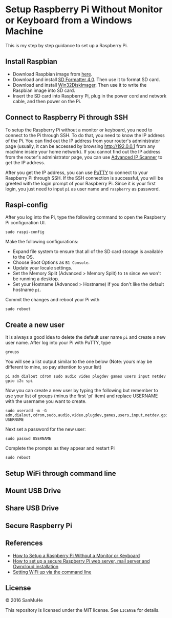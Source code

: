 # Setup Raspberry Pi Without Monitor or Keyboard from a Windows Machine
This is my step by step guidance to set up a Raspberry Pi.

## Install Raspbian

* Download Raspbian image from [here](http://www.raspberrypi.org/downloads/).
* Download and install [SD Formatter 4.0](https://www.sdcard.org/downloads/formatter_4/). Then use it to format SD card.
* Download and install [Win32DiskImager](http://sourceforge.net/projects/win32diskimager/). Then use it to write the Raspbian image into SD card.  
* Insert the SD card into Raspberry Pi, plug in the power cord and network cable, and then power on the Pi.

## Connect to Raspberry Pi through SSH

To setup the Raspberry Pi without a monitor or keyboard, you need to connect to the Pi through SSH.
To do that, you need to know the IP address of the Pi. You can find out the IP address from
your router's administrator page (usually, it can be accessed by browsing http://192.0.0.1 from any
machine inside your home network). If you cannot find out the IP address from the router's administrator page,
you can use [Advanced IP Scanner](http://www.advanced-ip-scanner.com/) to get the IP address. 


After you get the IP address, you can use [PuTTY](http://www.putty.org/) to connect to your Raspberry Pi through SSH.
If the SSH connection is successful, you will be greeted with the login prompt of your Raspberry Pi.
Since it is your first login, you just need to input `pi` as user name and `raspberry` as password.

## Raspi-config

After you log into the Pi, type the following command to open the Raspberry Pi configuration UI.
```
sudo raspi-config
```
Make the following configurations:

* Expand file system to ensure that all of the SD card storage is available to the OS.
* Choose Boot Options as `B1 Console`.
* Update your locale settings.
* Set the Memory Split (Advanced > Memory Split) to `16` since we won't be running a desktop. 
* Set your Hostname (Advanced > Hostname) if you don't like the default hostname `pi`.

Commit the changes and reboot your Pi with
```
sudo reboot
```

## Create a new user

It is always a good idea to delete the default user name `pi` and create a new user name.
After log into your Pi with PuTTY, type
```
groups
```
You will see a list output similar to the one below (Note: yours may be different to mine, so
pay attention to your list)
```
pi adm dialout cdrom sudo audio video plugdev games users input netdev gpio i2c spi
```
Now you can create a new user by typing the following but remember to use your list of 
groups (minus the first 'pi' item) and replace USERNAME with the username you want to create.

```
sudo useradd -m -G adm,dialout,cdrom,sudo,audio,video,plugdev,games,users,input,netdev,gpio,i2c,spi USERNAME
```

Next set a password for the new user:

```
sudo passwd USERNAME
```

Complete the prompts as they appear and restart Pi
```
sudo reboot
```

## Setup WiFi through command line
## Mount USB Drive
## Share USB Drive
## Secure Raspberry Pi
## References

* [How to Setup a Raspberry Pi Without a Monitor or Keyboard](http://www.circuitbasics.com/raspberry-pi-basics-setup-without-monitor-keyboard-headless-mode/)
* [How to set up a secure Raspberry Pi web server, mail server and Owncloud installation](https://www.pestmeester.nl/index.html)
* [Setting WiFi up via the command line](https://www.raspberrypi.org/documentation/configuration/wireless/wireless-cli.md)

## License

&copy; 2016 SanMuHe

This repository is licensed under the MIT license. See `LICENSE` for details.